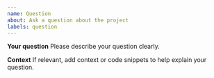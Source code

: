 ```yaml
---
name: Question
about: Ask a question about the project
labels: question
---
```


**Your question**
Please describe your question clearly.

**Context**
If relevant, add context or code snippets to help explain your question.
